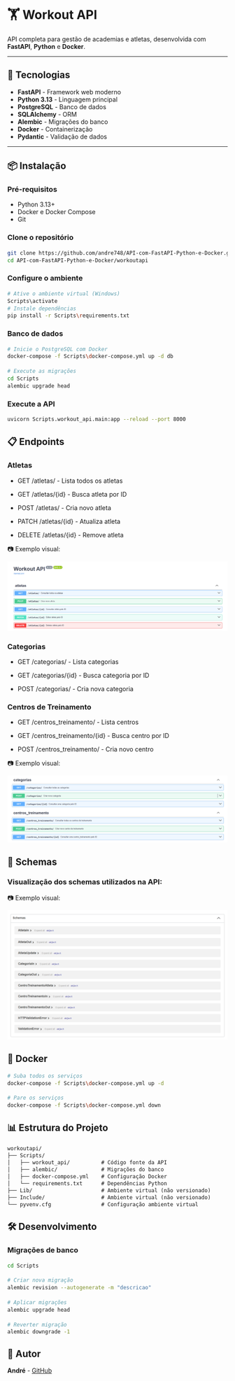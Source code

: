 # 🏋️ Workout API

API completa para gestão de academias e atletas, desenvolvida com **FastAPI**, **Python** e **Docker**.

---

## 🚀 Tecnologias

- **FastAPI** - Framework web moderno  
- **Python 3.13** - Linguagem principal  
- **PostgreSQL** - Banco de dados  
- **SQLAlchemy** - ORM  
- **Alembic** - Migrações do banco  
- **Docker** - Containerização  
- **Pydantic** - Validação de dados  

---

## 📦 Instalação

### Pré-requisitos

- Python 3.13+
- Docker e Docker Compose
- Git

### Clone o repositório

```bash
git clone https://github.com/andre748/API-com-FastAPI-Python-e-Docker.git
cd API-com-FastAPI-Python-e-Docker/workoutapi
```

### Configure o ambiente

```bash
# Ative o ambiente virtual (Windows)
Scripts\activate
# Instale dependências
pip install -r Scripts\requirements.txt
```

### Banco de dados

```bash
# Inicie o PostgreSQL com Docker
docker-compose -f Scripts\docker-compose.yml up -d db

# Execute as migrações
cd Scripts
alembic upgrade head
```

### Execute a API

```bash
uvicorn Scripts.workout_api.main:app --reload --port 8000
```

## 📋 Endpoints
### Atletas

- GET /atletas/ - Lista todos os atletas

- GET /atletas/{id} - Busca atleta por ID

- POST /atletas/ - Cria novo atleta

- PATCH /atletas/{id} - Atualiza atleta

- DELETE /atletas/{id} - Remove atleta

📷 Exemplo visual:

![Atleta](./imagens/img_atleta.png)


### Categorias

- GET /categorias/ - Lista categorias

- GET /categorias/{id} - Busca categoria por ID

- POST /categorias/ - Cria nova categoria

### Centros de Treinamento

- GET /centros_treinamento/ - Lista centros

- GET /centros_treinamento/{id} - Busca centro por ID

- POST /centros_treinamento/ - Cria novo centro

📷 Exemplo visual:

![Ct-categoria](./imagens/img_ct_categoria.png)


## 🧾 Schemas

### Visualização dos schemas utilizados na API:

📷 Exemplo visual:

![Atleta](./imagens/img_schemas.png)

## 🐳 Docker
```bash
# Suba todos os serviços
docker-compose -f Scripts\docker-compose.yml up -d

# Pare os serviços  
docker-compose -f Scripts\docker-compose.yml down
```

## 📊 Estrutura do Projeto
```text
workoutapi/
├── Scripts/
│   ├── workout_api/          # Código fonte da API
│   ├── alembic/              # Migrações do banco
│   ├── docker-compose.yml    # Configuração Docker
│   └── requirements.txt      # Dependências Python
├── Lib/                      # Ambiente virtual (não versionado)
├── Include/                  # Ambiente virtual (não versionado)
└── pyvenv.cfg                # Configuração ambiente virtual
```

## 🛠️ Desenvolvimento

### Migrações de banco
```bash
cd Scripts

# Criar nova migração
alembic revision --autogenerate -m "descricao"

# Aplicar migrações  
alembic upgrade head

# Reverter migração
alembic downgrade -1
```

## 👥 Autor
**André** - [GitHub](https://github.com/andre748)

